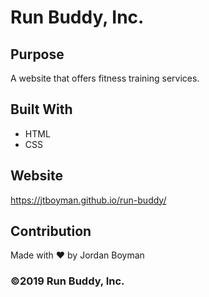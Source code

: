 # Run Buddy, Inc.

## Purpose
A website that offers fitness training services. 

## Built With
* HTML
* CSS

## Website
https://jtboyman.github.io/run-buddy/

## Contribution
Made with ❤️ by Jordan Boyman

### ©️2019 Run Buddy, Inc.
